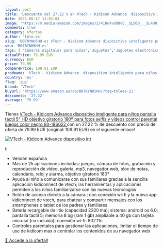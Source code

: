 ```yaml
---
layout: post
title: 'Descuento del 27.22 % en VTech - Kidicom Advance  dispositivo int'
date: 2021-06-17 13:03:04
image: 'https://m.media-amazon.com/images/I/41RwYvU88vS._SL500_._SL400_.jpg'
comments: true
category: ofertas
author: 'tole.es'
slug: 'B07RYNH5HH-es VTech - Kidicom Advance dispositivo inteligente para niños...'
sku: 'B07RYNH5HH-es'
tags: [ 'Cámaras digitales para niños','Juguetes','Juguetes electrónicos','Juguetes y juegos','vtech', ]
actualPrice: 79.99 EUR
currency: EUR
price: 79.99
comparePrice: 109.91 EUR
prodname: 'VTech - Kidicom Advance  dispositivo inteligente para niños  pantalla táctil 5" HD  objetivo giratorio 180º para fotos  selfis y vídeos  control parental  juegos  color negro  80-186622 '
country: 'es'
flag: '🇪🇸'
brand: 'VTech'
buyurl: 'https://www.amazon.es/dp/B07RYNH5HH/?tag=tolees-21'
descuento: '27.22'
average: '79.99'
---
```


Tienes [VTech - Kidicom Advance  dispositivo inteligente para niños  pantalla táctil 5" HD  objetivo giratorio 180º para fotos  selfis y vídeos  control parental  juegos  color negro  80-186622 ](https://www.amazon.es/dp/B07RYNH5HH/?tag=tolees-21) con un 27.22 % de descuento con precio de oferta de 79.99 EUR (original: 109.91 EUR) en el siguiente enlace!

[![VTech - Kidicom Advance  dispositivo int](https://m.media-amazon.com/images/I/41RwYvU88vS._SL500_._SL400_.jpg)](https://www.amazon.es/dp/B07RYNH5HH/?tag=tolees-21)

ℹ️:

- Versión española
- Más de 25 aplicaciones incluidas: juegos, cámara de fotos, grabación y reproducción de vídeo, galería, mp3, navegador web, bloc de notas, calendario, reloj y alarma, objetivo giratorio 180°
- Ayuda al niño a comunicarse con sus familiares gracias a la sencilla aplicación kidiconnect de vtech; las herramientas y aplicaciones permiten a los niños familiarizarse con las nuevas tecnologías
- Botón de acceso directo a la cámara ; con conexión wi-fi y la nueva app kidiconnect de vtech, para chatear y compartir mensajes con los smartphones o tablet de los padres y familiares
- Batería recargable de litio (capacidad 2200 ma); sistema: android os 6.0; pantalla táctil 5; memoria 8 bg (ram 1 gb) ampliable a 40 gb con tarjeta microsd (no incluida); conexión wi-fi: 802.11n
- Controles parentales para gestionar las aplicaciones, limitar el tiempo de uso de kidicom max o controlar los contenidos de su navegador web

[🛒 Accede a la oferta!!](https://www.amazon.es/dp/B07RYNH5HH/?tag=tolees-21)
